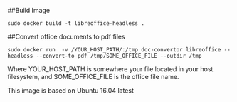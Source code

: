 ##Build Image

`sudo docker build -t libreoffice-headless .`

##Convert office documents to pdf files

`sudo docker run  -v /YOUR_HOST_PATH/:/tmp doc-convertor libreoffice --headless --convert-to pdf /tmp/SOME_OFFICE_FILE --outdir /tmp`

Where YOUR_HOST_PATH is somewhere your file located in your host filesystem, and SOME_OFFICE_FILE is the office file name.

This image is based on Ubuntu 16.04 latest
